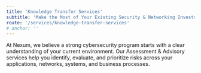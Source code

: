 ```yaml
---
title: 'Knowledge Transfer Services'
subtitle: 'Make the Most of Your Existing Security & Networking Investments'
route: '/services/knowledge-transfer-services'
# anchor: ''
---
```


At Nexum, we believe a strong cybersecurity program starts with a clear understanding of your current environment. Our Assessment & Advisory services help you identify, evaluate, and prioritize risks across your applications, networks, systems, and business processes.
